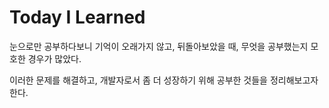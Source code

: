 # Today I Learned

눈으로만 공부하다보니 기억이 오래가지 않고, 뒤돌아보았을 때, 무엇을 공부했는지 모호한 경우가 많았다.

이러한 문제를 해결하고, 개발자로서 좀 더 성장하기 위해 공부한 것들을 정리해보고자 한다.



